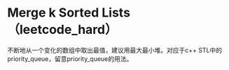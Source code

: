 # Merge k Sorted Lists（leetcode_hard）

不断地从一个变化的数组中取出最值，建议用最大最小堆。对应于c++ STL中的priority_queue，留意priority_queue的用法。